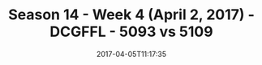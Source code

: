 ---
title: Season 14 - Week 4 (April 2, 2017) - DCGFFL - 5093 vs 5109
teams_score:
- team: 5093
  score:
- team: 5109
  score: 24
mvp: Marcus & John Clemons
game-ball: ''
season: 14
week: 4
date: '2017-04-05T11:17:35'
pageid: season-14-week-4-april-2-2017-5093-vs-5109
---